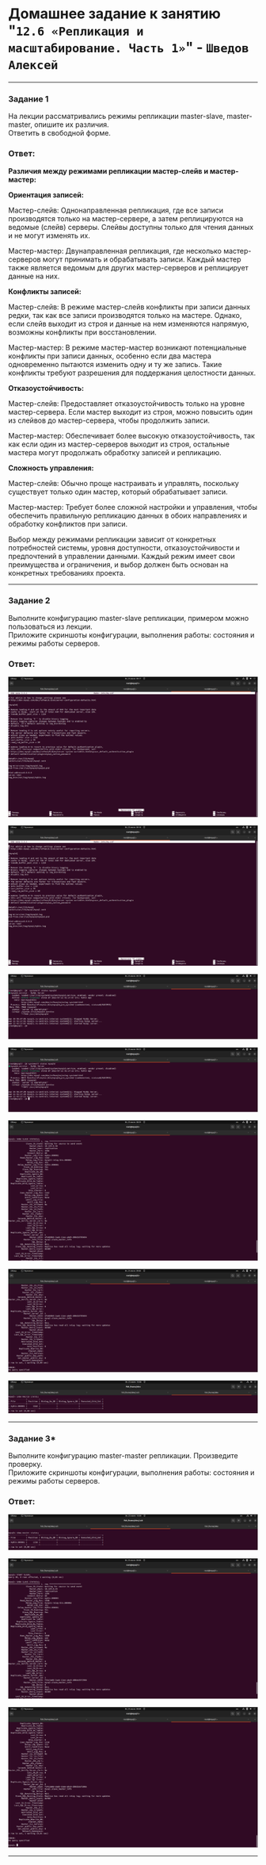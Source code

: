 # Домашнее задание к занятию "`12.6 «Репликация и масштабирование. Часть 1»`" - `Шведов Алексей`

---

### Задание 1

На лекции рассматривались режимы репликации master-slave, master-master, опишите их различия.  
Ответить в свободной форме.

### Ответ:

**Различия между режимами репликации мастер-слейв и мастер-мастер:**

**Ориентация записей:**

Мастер-слейв: Однонаправленная репликация, где все записи производятся только на мастер-сервере, а затем реплицируются на ведомые (слейв) серверы. Слейвы доступны только для чтения данных и не могут изменять их.  

Мастер-мастер: Двунаправленная репликация, где несколько мастер-серверов могут принимать и обрабатывать записи. Каждый мастер также является ведомым для других мастер-серверов и реплицирует данные на них.

**Конфликты записей:**

Мастер-слейв: В режиме мастер-слейв конфликты при записи данных редки, так как все записи производятся только на мастере. Однако, если слейв выходит из строя и данные на нем изменяются напрямую, возможны конфликты при восстановлении.  

Мастер-мастер: В режиме мастер-мастер возникают потенциальные конфликты при записи данных, особенно если два мастера одновременно пытаются изменить одну и ту же запись. Такие конфликты требуют разрешения для поддержания целостности данных.

**Отказоустойчивость:**

Мастер-слейв: Предоставляет отказоустойчивость только на уровне мастер-сервера. Если мастер выходит из строя, можно повысить один из слейвов до мастер-сервера, чтобы продолжить записи.  

Мастер-мастер: Обеспечивает более высокую отказоустойчивость, так как если один из мастер-серверов выходит из строя, остальные мастера могут продолжать обработку записей и репликацию.

**Сложность управления:**

Мастер-слейв: Обычно проще настраивать и управлять, поскольку существует только один мастер, который обрабатывает записи.  

Мастер-мастер: Требует более сложной настройки и управления, чтобы обеспечить правильную репликацию данных в обоих направлениях и обработку конфликтов при записи.

Выбор между режимами репликации зависит от конкретных потребностей системы, уровня доступности, отказоустойчивости и предпочтений в управлении данными. Каждый режим имеет свои преимущества и ограничения, и выбор должен быть основан на конкретных требованиях проекта.

---

### Задание 2

Выполните конфигурацию master-slave репликации, примером можно пользоваться из лекции.  
Приложите скриншоты конфигурации, выполнения работы: состояния и режимы работы серверов.

### Ответ:

![scrin1](https://github.com/aleksey-shv/netology-homework/blob/main/my_img/12-06_1.png)

![scrin2](https://github.com/aleksey-shv/netology-homework/blob/main/my_img/12-06_2.png)

![scrin3](https://github.com/aleksey-shv/netology-homework/blob/main/my_img/12-06_3.png)

![scrin4](https://github.com/aleksey-shv/netology-homework/blob/main/my_img/12-06_4.png)

![scrin5](https://github.com/aleksey-shv/netology-homework/blob/main/my_img/12-06_5.png)

![scrin6](https://github.com/aleksey-shv/netology-homework/blob/main/my_img/12-06_6.png)

![scrin7](https://github.com/aleksey-shv/netology-homework/blob/main/my_img/12-06_7.png)


---

### Задание 3*

Выполните конфигурацию master-master репликации. Произведите проверку.  
Приложите скриншоты конфигурации, выполнения работы: состояния и режимы работы серверов.

### Ответ:

![scrin8](https://github.com/aleksey-shv/netology-homework/blob/main/my_img/12-06_8.png)

![scrin9](https://github.com/aleksey-shv/netology-homework/blob/main/my_img/12-06_9.png)

![scrin10](https://github.com/aleksey-shv/netology-homework/blob/main/my_img/12-06_10.png)

---
